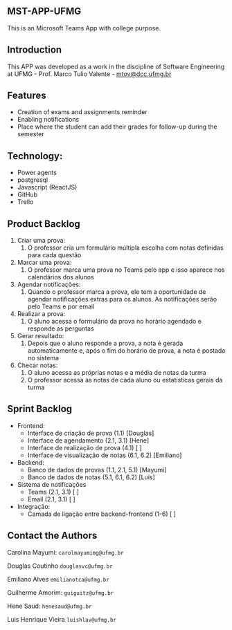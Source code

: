 ## MST-APP-UFMG
This is an Microsoft Teams App with college purpose.

## Introduction
This APP was developed as a work in the discipline of Software Engineering at UFMG - Prof. Marco Tulio Valente - mtov@dcc.ufmg.br

## Features
- Creation of exams and assignments reminder
- Enabling notifications
- Place where the student can add their grades for follow-up during the semester

## Technology:
- Power agents
- postgresql
- Javascript (ReactJS)
- GitHub
- Trello

## Product Backlog
1. Criar uma prova:
	1. O professor cria um formulário múltipla escolha com notas definidas para cada questão
2. Marcar uma prova:
	1. O professor marca uma prova no Teams pelo app e isso aparece nos calendários dos alunos 
3. Agendar notificações:
	1. Quando o professor marca a prova, ele tem a oportunidade de agendar notificações extras para os alunos. As notificações serão pelo Teams e por email
4. Realizar a prova:
	1. O aluno acessa o formulário da prova no horário agendado e responde as perguntas
5. Gerar resultado:
	1. Depois que o aluno responde a prova, a nota é gerada automaticamente e, após o fim do horário de prova, a nota é postada no sistema
6. Checar notas:
	1. O aluno acessa as próprias notas e a média de notas da turma
	2. O professor acessa as notas de cada aluno ou estatísticas gerais da turma


## Sprint Backlog
- Frontend:
	- Interface de criação de prova (1.1) [Douglas]
	- Interface de agendamento (2.1, 3.1) [Hene]
	- Interface de realização de prova (4.1) [  ]
	- Interface de visualização de notas (6.1, 6.2) [Emiliano]
- Backend:
	- Banco de dados de provas (1.1, 2.1, 5.1) [Mayumi]
	- Banco de dados de notas (5.1, 6.1, 6.2) [Luis]
- Sistema de notificações
	- Teams (2.1, 3.1) [  ]
	- Email (2.1, 3.1) [  ]
- Integração:
	- Camada de ligação entre backend-frontend (1-6) [  ]

## Contact the Authors

Carolina Mayumi: `carolmayumimg@ufmg.br`

Douglas Coutinho `douglasvc@ufmg.br`

Emiliano Alves `emilianotca@ufmg.br`

Guilherme Amorim: `guiguitz@ufmg.br`

Hene Saud: `henesaud@ufmg.br`

Luis Henrique Vieira `luishlav@ufmg.br`



